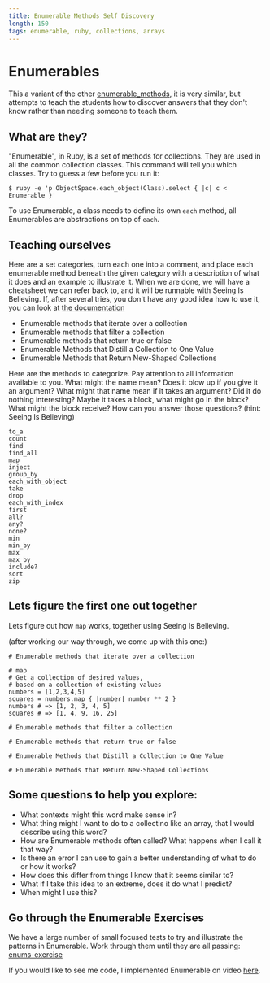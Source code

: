 ```yaml
---
title: Enumerable Methods Self Discovery
length: 150
tags: enumerable, ruby, collections, arrays
---
```


# Enumerables

This a variant of the other [enumerable_methods](enumerable_methods.markdown),
it is very similar, but attempts to teach the students how to discover answers
that they don't know rather than needing someone to teach them.

## What are they?

"Enumerable", in Ruby, is a set of methods for collections. They are used in all the common collection classes. This command will tell you which classes. Try to guess a few before you run it:

```
$ ruby -e 'p ObjectSpace.each_object(Class).select { |c| c < Enumerable }'
```

To use Enumerable, a class needs to define its own `each` method, all Enumerables are abstractions on top of `each`.


## Teaching ourselves

Here are a set categories, turn each one into a comment,
and place each enumerable method beneath the given category with a description of what it does and an example to illustrate it.
When we are done, we will have a cheatsheet we can refer back to, and it will be runnable with Seeing Is Believing.
If, after several tries, you don't have any good idea how to use it, you can look at [the documentation](http://ruby-doc.org/core-2.2.2/Enumerable.html)

* Enumerable methods that iterate over a collection
* Enumerable methods that filter a collection
* Enumerable methods that return true or false
* Enumerable Methods that Distill a Collection to One Value
* Enumerable Methods that Return New-Shaped Collections

Here are the methods to categorize. Pay attention to all information available to you.
What might the name mean? Does it blow up if you give it an argument? What might that name mean if it takes an argument?
Did it do nothing interesting? Maybe it takes a block, what might go in the block? What might the block receive?
How can you answer those questions? (hint: Seeing Is Believing)

```
to_a
count
find
find_all
map
inject
group_by
each_with_object
take
drop
each_with_index
first
all?
any?
none?
min
min_by
max
max_by
include?
sort
zip
```


## Lets figure the first one out together

Lets figure out how `map` works, together using Seeing Is Believing.

(after working our way through, we come up with this one:)

```
# Enumerable methods that iterate over a collection

# map
# Get a collection of desired values,
# based on a collection of existing values
numbers = [1,2,3,4,5]
squares = numbers.map { |number| number ** 2 }
numbers # => [1, 2, 3, 4, 5]
squares # => [1, 4, 9, 16, 25]

# Enumerable methods that filter a collection

# Enumerable methods that return true or false

# Enumerable Methods that Distill a Collection to One Value

# Enumerable Methods that Return New-Shaped Collections

```


## Some questions to help you explore:

* What contexts might this word make sense in?
* What thing might I want to do to a collectino like an array, that I would describe using this word?
* How are Enumerable methods often called? What happens when I call it that way?
* Is there an error I can use to gain a better understanding of what to do or how it works?
* How does this differ from things I know that it seems similar to?
* What if I take this idea to an extreme, does it do what I predict?
* When might I use this?

## Go through the Enumerable Exercises

We have a large number of small focused tests to try and illustrate the patterns in Enumerable.
Work through them until they are all passing: [enums-exercise](https://github.com/JumpstartLab/enums-exercises)

If you would like to see me code, I implemented Enumerable on video [here](https://vimeo.com/133626457).
